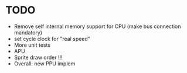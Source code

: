 # TODO
- Remove self internal memory support for CPU (make bus connection mandatory)
- set cycle clock for "real speed"
- More unit tests
- APU
- Sprite draw order !!!
- Overall: new PPU implem